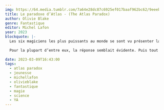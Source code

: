 ```yaml
---
img: https://64.media.tumblr.com/7a64e28dc87c6925ef017baaf962bc62/9eeeb3e0eb807afa-38/s640x960/4f0bc44f0cbccc42a1359b2cf400f1dfcbbbe0da.jpg
title: Le paradoxe d’Atlas - (The Atlas Paradox)
author: Olivie Blake
genre: Fantastique
editor: Michel Lafon
year: 2023
blockquote: |-
  Les six magiciens les plus puissants au monde se sont vu présenter la plus grande opportunité de leur vie – et doivent désormais faire un choix lourd de conséquences. Sont-ils prêts à tuer l’un des leurs afin d’accéder au pouvoir infini ?
  
  Pour la plupart d’entre eux, la réponse semblait évidente. Puis tout s’est effondré. Des alliances sont mises à l’épreuve, des cœurs sont brisés, et la Société alexandrienne est dévoilée au grand jour pour ce qu’elle est véritablement : une société secrète avec un pouvoir incommensurable capable de bouleverser le monde, menée par un leader dont l’objectif est de changer la vie telle que nous la connaissons... et ses plans pour y parvenir sont déjà en marche.
  
date: 2023-03-09T16:43:00
tags:
  - atlas paradox
  - jeunesse
  - michellafon
  - olivieblake
  - fantastique
  - magie
  - science
  - YA
---
```

